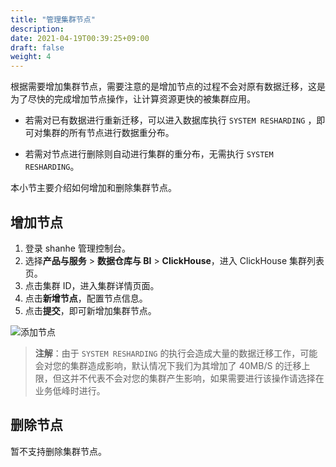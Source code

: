 ```yaml
---
title: "管理集群节点"
description: 
date: 2021-04-19T00:39:25+09:00
draft: false
weight: 4
---
```



根据需要增加集群节点，需要注意的是增加节点的过程不会对原有数据迁移，这是为了尽快的完成增加节点操作，让计算资源更快的被集群应用。

- 若需对已有数据进行重新迁移，可以进入数据库执行 `SYSTEM RESHARDING` ，即可对集群的所有节点进行数据重分布。
  
- 若需对节点进行删除则自动进行集群的重分布，无需执行 `SYSTEM RESHARDING`。

本小节主要介绍如何增加和删除集群节点。

## 增加节点

1. 登录 shanhe 管理控制台。
2. 选择**产品与服务** > **数据仓库与 BI** > **ClickHouse**，进入 ClickHouse 集群列表页。
3. 点击集群 ID，进入集群详情页面。
4. 点击**新增节点**，配置节点信息。
5. 点击**提交**，即可新增加集群节点。

  ![添加节点](../_images/add_nodes.png)

> **注解**：由于 `SYSTEM RESHARDING` 的执行会造成大量的数据迁移工作，可能会对您的集群造成影响，默认情况下我们为其增加了 40MB/S 的迁移上限，但这并不代表不会对您的集群产生影响，如果需要进行该操作请选择在业务低峰时进行。

## 删除节点

暂不支持删除集群节点。
